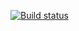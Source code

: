 [![Build status](https://ci.appveyor.com/api/projects/status/0q4vl51sc4bs0bv5?svg=true)](https://ci.appveyor.com/project/TrebinD/appcarddelivery)



